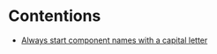 # Contentions

- [Always start component names with a capital letter](https://reactjs.org/docs/jsx-in-depth.html#user-defined-components-must-be-capitalized)
